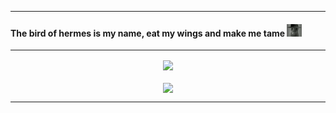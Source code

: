 <hr>

#### The bird of hermes is my name, eat my wings and make me tame <img src="/src/images/Testing_images.png" height="20px"></img>

<hr>


<div align="center">
  <a href="https://github.com/AnonNanoo/">
    <img height=200 align="center" src="https://github-readme-stats.vercel.app/api/top-langs/?username=AnonNanoo&layout=donut&theme=transparent" />
  </a >
  <br>
  <br>
  <a href="https://github.com/AnonNanoo/">
    <img height=200 align="center" src="https://github-readme-streak-stats.herokuapp.com/?user=AnonNanoo&theme=cobalt&border_radius=8" />
  </a>
</div>

<hr>
